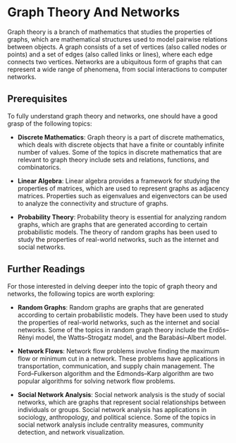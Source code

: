 # Graph Theory And Networks

Graph theory is a branch of mathematics that studies the properties of graphs, which are mathematical structures used to model pairwise relations between objects. A graph consists of a set of vertices (also called nodes or points) and a set of edges (also called links or lines), where each edge connects two vertices. Networks are a ubiquitous form of graphs that can represent a wide range of phenomena, from social interactions to computer networks.

## Prerequisites

To fully understand graph theory and networks, one should have a good grasp of the following topics:

- **Discrete Mathematics**: Graph theory is a part of discrete mathematics, which deals with discrete objects that have a finite or countably infinite number of values. Some of the topics in discrete mathematics that are relevant to graph theory include sets and relations, functions, and combinatorics.

- **Linear Algebra**: Linear algebra provides a framework for studying the properties of matrices, which are used to represent graphs as adjacency matrices. Properties such as eigenvalues and eigenvectors can be used to analyze the connectivity and structure of graphs.

- **Probability Theory**: Probability theory is essential for analyzing random graphs, which are graphs that are generated according to certain probabilistic models. The theory of random graphs has been used to study the properties of real-world networks, such as the internet and social networks.

## Further Readings

For those interested in delving deeper into the topic of graph theory and networks, the following topics are worth exploring:

- **Random Graphs**: Random graphs are graphs that are generated according to certain probabilistic models. They have been used to study the properties of real-world networks, such as the internet and social networks. Some of the topics in random graph theory include the Erdős–Rényi model, the Watts–Strogatz model, and the Barabási–Albert model.

- **Network Flows**: Network flow problems involve finding the maximum flow or minimum cut in a network. These problems have applications in transportation, communication, and supply chain management. The Ford–Fulkerson algorithm and the Edmonds–Karp algorithm are two popular algorithms for solving network flow problems.

- **Social Network Analysis**: Social network analysis is the study of social networks, which are graphs that represent social relationships between individuals or groups. Social network analysis has applications in sociology, anthropology, and political science. Some of the topics in social network analysis include centrality measures, community detection, and network visualization.
